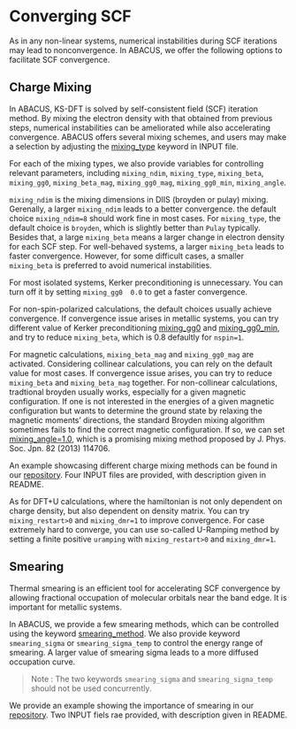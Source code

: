 # Converging SCF

As in any non-linear systems, numerical instabilities during SCF iterations may lead to nonconvergence. In ABACUS, we offer the following options to facilitate SCF convergence.

## Charge Mixing

In ABACUS, KS-DFT is solved by self-consistent field (SCF) iteration method. By mixing the electron density with that obtained from previous steps, numerical instabilities can be ameliorated while also accelerating convergence. ABACUS offers several mixing schemes, and users may make a selection by adjusting the [mixing_type](../input_files/input-main.md#mixing_type) keyword in INPUT file.

For each of the mixing types, we also provide variables for controlling relevant parameters, including `mixing_ndim`, `mixing_type`, `mixing_beta`, `mixing_gg0`, `mixing_beta_mag`, `mixing_gg0_mag`, `mixing_gg0_min`, `mixing_angle`.

`mixing_ndim` is the mixing dimensions in DIIS (broyden or pulay) mixing. Gerenally, a larger `mixing_ndim` leads to a better convergence. the default choice `mixing_ndim=8` should work fine in most cases. For `mixing_type`, the default choice is `broyden`, which is slightly better than `Pulay` typically. Besides that, a large `mixing_beta` means a larger change in electron density for each SCF step. For well-behaved systems, a larger `mixing_beta` leads to faster convergence. However, for some difficult cases, a smaller `mixing_beta` is preferred to avoid numerical instabilities.

For most isolated systems, Kerker preconditioning is unnecessary. You can turn off it by setting `mixing_gg0  0.0` to get a faster convergence.

For non-spin-polarized calculations, the default choices usually achieve convergence. If convergence issue arises in metallic systems, you can try different value of Kerker preconditioning [mixing_gg0](../input_files/input-main.md#mixing_gg0) and [mixing_gg0_min](../input_files/input-main.md#mixing_gg0_min), and try to reduce `mixing_beta`, which is 0.8 defaultly for `nspin=1`.

For magnetic calculations, `mixing_beta_mag` and `mixing_gg0_mag` are activated. Considering collinear calculations, you can rely on the default value for most cases. If convergence issue arises, you can try to reduce `mixing_beta` and `mixing_beta_mag` together. For non-collinear calculations, tradtional broyden usually works, especially for a given magnetic configuration. If one is not interested in the energies of a given magnetic configuration but wants to determine the ground state by relaxing the magnetic moments’ directions, the standard Broyden mixing algorithm sometimes fails to find the correct magnetic configuration. If so, we can set [mixing_angle=1.0](../input_files/input-main.md#mixing_angle), which is a promising mixing method proposed by J. Phys. Soc. Jpn. 82 (2013) 114706.

An example showcasing different charge mixing methods can be found in our [repository](https://github.com/deepmodeling/abacus-develop/tree/develop/examples/charge_mixing/pw_Al). Four INPUT files are provided, with description given in README.

As for DFT+U calculations, where the hamiltonian is not only dependent on charge density, but also dependent on density matrix. You can try `mixing_restart>0` and `mixing_dmr=1` to improve convergence. For case extremely hard to converge, you can use so-called U-Ramping method by setting a finite positive `uramping` with `mixing_restart>0` and `mixing_dmr=1`.

## Smearing

Thermal smearing is an efficient tool for accelerating SCF convergence by allowing fractional occupation of molecular orbitals near the band edge. It is important for metallic systems.

In ABACUS, we provide a few smearing methods, which can be controlled using the keyword [smearing_method](../input_files/input-main.md#smearing_method). We also provide keyword `smearing_sigma` or `smearing_sigma_temp` to control the energy range of smearing. A larger value of smearing sigma leads to a more diffused occupation curve.

> Note : The two keywords `smearing_sigma` and `smearing_sigma_temp` should not be used concurrently.

We provide an example showing the importance of smearing in our [repository](https://github.com/deepmodeling/abacus-develop/tree/develop/examples/smearing/lcao_fe). Two INPUT fiels rae provided, with description given in README.